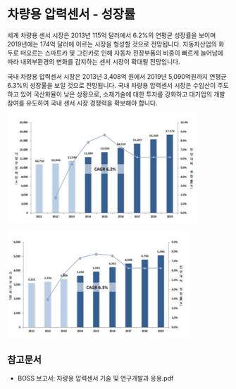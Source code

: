 # 차량용 압력센서 - 성장률

세계 차량용 센서 시장은 2013년 115억 달러에서 6.2%의 연평균 성장률을 보이며 2019년에는 174억 달러에 이르는 시장을 형성할 것으로 전망됩니다. 자동차산업의 화두로 떠오르는 스마트카 및 그린카로 인해 자동차 전장부품의 비중이 빠르게 늘어남에 따라 내외부환경의 변화를 감지하는 센서 시장이 확대될 전망입니다.

국내 차량용 압력센서 시장은 2013년 3,408억 원에서 2019년 5,090억원까지 연평균 6.3%의 성장률을 보일 것으로 전망됩니다. 국내 차량용 압력센서 시장은 수입산이 주도하고 있어 국산화율이 낮은 상황으로, 소재기술에 대한 투자를 강화하고 대기업의 개발 참여를 유도하여 국내 센서 시장 경쟁력을 확보해야 합니다.


![ ](./images/차량용_압력센서_Q14_1_4.PNG)


![ ](./images/차량용_압력센서_Q14_1_4_.PNG)

## 참고문서
- BOSS 보고서: 차량용 압력센서 기술 및 연구개발과 응용.pdf
